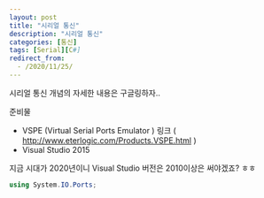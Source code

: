 ```yaml
---
layout: post
title: "시리얼 통신"
description: "시리얼 통신"
categories: [통신]
tags: [Serial][C#]
redirect_from:
  - /2020/11/25/
---
```


시리얼 통신 개념의 자세한 내용은 구글링하자..

준비물
- VSPE (Virtual Serial Ports Emulator )
    링크 ( http://www.eterlogic.com/Products.VSPE.html )
- Visual Studio 2015

지금 시대가 2020년이니 Visual Studio 버전은 2010이상은 써야겠죠? ㅎㅎ

```C#
using System.IO.Ports;
```
